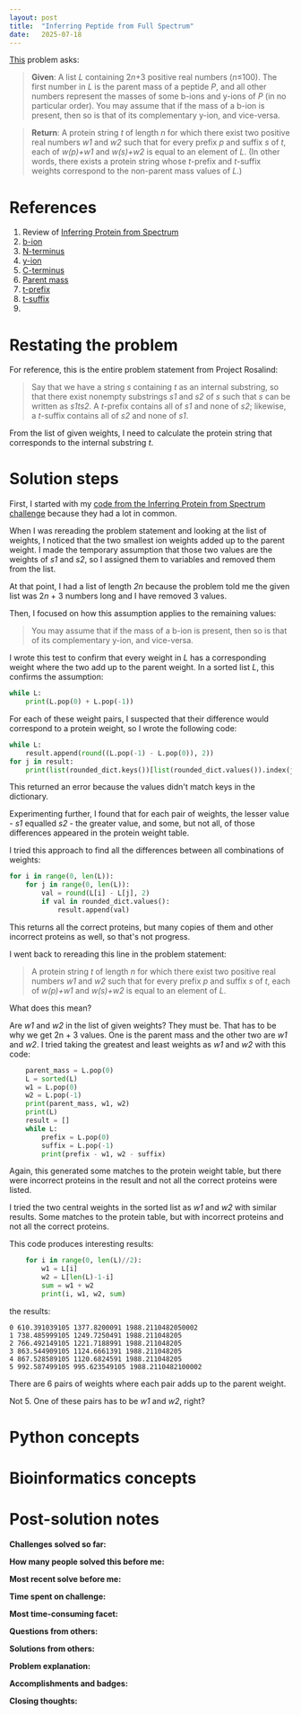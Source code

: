 ```yaml
---
layout: post
title:  "Inferring Peptide from Full Spectrum"
date:   2025-07-18
---
```


[This](https://rosalind.info/problems/full/) problem asks:

> **Given**: A list _L_ containing 2*n*+3 positive real numbers (_n_≤100). The first number in _L_ is the parent mass of a peptide _P_, and all other numbers represent the masses of some b-ions and y-ions of _P_ (in no particular order). You may assume that if the mass of a b-ion is present, then so is that of its complementary y-ion, and vice-versa.

> **Return**: A protein string _t_ of length _n_ for which there exist two positive real numbers _w1_ and _w2_ such that for every prefix _p_ and suffix _s_ of _t_, each of _w(p)+w1_ and _w(s)+w2_ is equal to an element of _L_. (In other words, there exists a protein string whose _t_-prefix and _t_-suffix weights correspond to the non-parent mass values of _L_.)

<!--break-->

# References
1. Review of [Inferring Protein from Spectrum](https://rosalind.info/problems/spec/)
2. [b-ion](https://rosalind.info/glossary/b-ion/)
3. [N-terminus](https://rosalind.info/glossary/n-terminus/)
4. [y-ion](https://rosalind.info/glossary/y-ion/)
5. [C-terminus](https://rosalind.info/glossary/c-terminus/)
6. [Parent mass](https://rosalind.info/glossary/parent-mass/)
7. [t-prefix](https://rosalind.info/glossary/t-prefix/)
8. [t-suffix](https://rosalind.info/glossary/t-suffix/)
9. 

# Restating the problem
For reference, this is the entire problem statement from Project Rosalind:

> Say that we have a string _s_ containing _t_ as an internal substring, so that there exist nonempty substrings _s1_ and _s2_ of _s_ such that _s_ can be written as _s1ts2_. A _t_-prefix contains all of _s1_ and none of _s2_; likewise, a _t_-suffix contains all of _s2_ and none of _s1_.

From the list of given weights, I need to calculate the protein string that corresponds to the internal substring _t_.

# Solution steps
First, I started with my [code from the Inferring Protein from Spectrum challenge](https://github.com/rmbryan71/rosalind/blob/main/solution-code/spec.py) because they had a lot in common.

When I was rereading the problem statement and looking at the list of weights, I noticed that the two smallest ion weights added up to the parent weight. I made the temporary assumption that those two values are the weights of _s1_ and _s2_, so I assigned them to variables and removed them from the list.

At that point, I had a list of length _2n_ because the problem told me the given list was 2*n* + 3 numbers long and I have removed 3 values.

Then, I focused on how this assumption applies to the remaining values:

> You may assume that if the mass of a b-ion is present, then so is that of its complementary y-ion, and vice-versa.

I wrote this test to confirm that every weight in _L_ has a corresponding weight where the two add up to the parent weight. In a sorted list _L_, this confirms the assumption:
```python
while L:
    print(L.pop(0) + L.pop(-1))
```

For each of these weight pairs, I suspected that their difference would correspond to a protein weight, so I wrote the following code:

```python
while L:
    result.append(round((L.pop(-1) - L.pop(0)), 2))
for j in result:
    print(list(rounded_dict.keys())[list(rounded_dict.values()).index(j)], end='')
```

This returned an error because the values didn't match keys in the dictionary.

Experimenting further, I found that for each pair of weights, the lesser value - _s1_ equalled _s2_ - the greater value, and some, but not all, of those differences appeared in the protein weight table.

I tried this approach to find all the differences between all combinations of weights:

```python
for i in range(0, len(L)):
    for j in range(0, len(L)):
        val = round(L[i] - L[j], 2)
        if val in rounded_dict.values():
            result.append(val)
```

This returns all the correct proteins, but many copies of them and other incorrect proteins as well, so that's not progress.

I went back to rereading this line in the problem statement:

> A protein string _t_ of length _n_ for which there exist two positive real numbers _w1_ and _w2_ such that for every prefix _p_ and suffix _s_ of _t_, each of _w(p)+w1_ and _w(s)+w2_ is equal to an element of _L_.

What does this mean?

Are _w1_ and _w2_ in the list of given weights? They must be. That has to be why we get 2n + 3 values. One is the parent mass and the other two are _w1_ and _w2_. I tried taking the greatest and least weights as _w1_ and _w2_ with this code:

```python
    parent_mass = L.pop(0)
    L = sorted(L)
    w1 = L.pop(0)
    w2 = L.pop(-1)
    print(parent_mass, w1, w2)
    print(L)
    result = []
    while L:
        prefix = L.pop(0)
        suffix = L.pop(-1)
        print(prefix - w1, w2 - suffix)
```

Again, this generated some matches to the protein weight table, but there were incorrect proteins in the result and not all the correct proteins were listed.

I tried the two central weights in the sorted list as _w1_ and _w2_ with similar results. Some matches to the protein table, but with incorrect proteins and not all the correct proteins.

This code produces interesting results:
```python
    for i in range(0, len(L)//2):
        w1 = L[i]
        w2 = L[len(L)-1-i]
        sum = w1 + w2
        print(i, w1, w2, sum)
```

the results:
```text
0 610.391039105 1377.8200091 1988.2110482050002
1 738.485999105 1249.7250491 1988.211048205
2 766.492149105 1221.7188991 1988.211048205
3 863.544909105 1124.6661391 1988.211048205
4 867.528589105 1120.6824591 1988.211048205
5 992.587499105 995.623549105 1988.2110482100002
```

There are 6 pairs of weights where each pair adds up to the parent weight.

Not 5. One of these pairs has to be _w1_ and _w2_, right?

# Python concepts

# Bioinformatics concepts

# Post-solution notes
**Challenges solved so far:** 

**How many people solved this before me:** 

**Most recent solve before me:** 

**Time spent on challenge:** 

**Most time-consuming facet:** 

**Questions from others:** 

**Solutions from others:**

**Problem explanation:** 

**Accomplishments and badges:** 

**Closing thoughts:** 